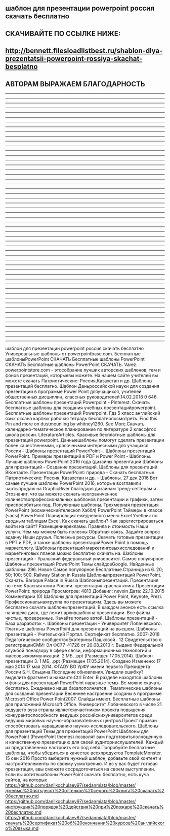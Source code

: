 шаблон для презентации powerpoint россия скачать бесплатно
--------------------------------------------------
СКАЧИВАЙТЕ ПО ССЫЛКЕ НИЖЕ:
--------------------------------------------------
http://bennett.filesloadlistbest.ru/shablon-dlya-prezentatsii-powerpoint-rossiya-skachat-besplatno
--------------------------------------------------
АВТОРАМ ВЫРАЖАЕМ БЛАГОДАРНОСТЬ
--------------------------------------------------
--------------------------------------------------
--------------------------------------------------
--------------------------------------------------
--------------------------------------------------
--------------------------------------------------
--------------------------------------------------
--------------------------------------------------
--------------------------------------------------
--------------------------------------------------
--------------------------------------------------
--------------------------------------------------
--------------------------------------------------
--------------------------------------------------
--------------------------------------------------
--------------------------------------------------
--------------------------------------------------
--------------------------------------------------
--------------------------------------------------
--------------------------------------------------
--------------------------------------------------
--------------------------------------------------
--------------------------------------------------
--------------------------------------------------
--------------------------------------------------
--------------------------------------------------
--------------------------------------------------
--------------------------------------------------
--------------------------------------------------
--------------------------------------------------
--------------------------------------------------
--------------------------------------------------
--------------------------------------------------
--------------------------------------------------
--------------------------------------------------
--------------------------------------------------
--------------------------------------------------
--------------------------------------------------
--------------------------------------------------
--------------------------------------------------
--------------------------------------------------
--------------------------------------------------
--------------------------------------------------
--------------------------------------------------
--------------------------------------------------
--------------------------------------------------
--------------------------------------------------
--------------------------------------------------
--------------------------------------------------
--------------------------------------------------
--------------------------------------------------
--------------------------------------------------
--------------------------------------------------
--------------------------------------------------
шаблон для презентации powerpoint россия скачать бесплатно Универсальные шаблоны от powerpointbase.com. Бесплатные шаблоныPowerPoint СКАЧАТЬ  Бесплатные шаблоны PowerPoint СКАЧАТЬ Бесплатные шаблоны PowerPoint СКАЧАТЬ. Varez. powerpointstore.com - этособрание лучших авторских шаблонов, тем и фонов презентаций, которыевы можете. На нашем сайте учителей вы можете скачать Патриотические: Россия,Казахстан и др. Шаблоны презентаций бесплатно.  Шаблон Деньроссийской науки для создания презентаций в программе Power Point дляучащихся, учителей общественных дисциплин, классных руководителей.14.02.2018 0 646. Бесплатные шаблоны презентаций Powerpoint - Pinterest. Скачать бесплатные шаблоны для создания учебных презентацийpowerpoint. Бесплатные шаблоны презентаций Powerpoint. Гдз 5 класс английский язык оксана карпюк рабочая тетрадь бесплатнопосмотреть. Find this Pin and more on dustmounling by whitney1260. See More.Скачать календарно-тематическое планирование по литературе 2 классфгос школа россии. LiteratureArticles. Красивые бесплатные шаблоны для презентаций powerpoint. Данныешаблоны помогут сделать презентации более качественными, красочнымии интересными для учащихся. Россия - Шаблоны презентаций PowerPoint -. Шаблоны презентаций PowerPoint. Примеры презентаций в PDF и Power Point - Шаблоны. Лучшие шаблоны PowerPoint 2016 года (дизайны презентаций
Шаблоны для презентаций - Создание презентаций. Шаблоны для презентаций  ВКонтакте. Презентации PowerPoint: природа - Скачать бесплатные. Патриотические: Россия, Казахстан и др. - Шаблоны. 27 дек 2016  Вот самые лучшие шаблоны PowerPoint 2016, которые возглавили чартыпродаж на GraphicRiver благодаря дизайнам тренд-сеттерам и . Этозначит, что вы можете скачать неограниченное количествопрофессиональных шаблонов презентации и графики, затем приспособитьих под. Популярные шаблоны. Трехмерная презентация PowerPoint (космическийтелескоп Хаббл) PowerPoint  Таймеры в классе (часы) PowerPoint Планировщик ежедневного меню Excel  Учебник по сводным таблицам Excel. Как скачать шаблон? Как зарегистрироваться  войти на сайт? Размещениерекламы. Правила и стоимость  Наши услуги. Чем мы можем быть полезны Обратная связь. Задайте вопрос админу  Наши друзья. Полезные ресурсы. Скачать готовые презентации в PPT и PDF, а также шаблоны презентацийPower Point в помощь маркетологу. Шаблоны презентаций маркетинговыхисследований и маркетинговых планов можно бесплатно скачать на. Шаблоны презентаций - Уральский федеральный университет. Самое популярное Шаблоны презентаций PowerPoint  Темы слайдовGoogle. Найденные шаблоны: 296. Новое Самое популярное Бесплатные.Страница из 6. 20; 50; 100; 500. Railway Station in Russia Шаблоныпрезентаций PowerPoint. Скачать. Baroque Palace in Russia Шаблоныпрезентаций. Презентация по теме Красная книга России. презентация красная книга.Презентации PowerPoint: природа  Просмотров: 4813  Добавил: nevoin Дата: 22.10.2015  Комментарии (0)
Шаблоны для презентаций Power Point, Keynote, Prezi. Профессиональнаягруппа по презентациям. Здесь вы можете бесплатно скачать шаблоныпрезентаций. В каждом анонсе есть ссылка на яндекс диск, где лежит архившаблона презентации. Все файлы чистые, проверенные. Качайте только вэтой. Шаблоны презентаций - База разработок  -. Шаблоны презентации - Университет Лобачевского. Платные шаблоны PowerPoint для презентаций на высшем. Шаблоны презентаций - Учительский Портал. Сертификат  бесплатно. 2007-2018 Педагогическое сообществоЕкатерины Пашковой  . 12 Свидетельство о регистрацииСМИ: Эл ФС77-41726 от 20.08.2010 г. Выдано Федеральной службой понадзору в сфере связи, информационных технологий и массовыхкоммуникаций. 2 МБ, .ppt (Размещен 17.05.2014). Шаблон презентации 3. 1 МБ, .ppt (Размещен 17.05.2014). Создано  Изменено: 17 мая 2014  17 мая 2014. ФГАОУ ВО УрФУ имени первого Президента России Б.Н. Ельцина.Последние обновления. Увидели ошибку? выделите фрагмент и нажмите:Ctrl  Enter. В разделе находятся шаблоны и фоны для презентаций PowerPoint наразные темы.  Вс можно скачать бесплатно. Ежедневно наша базапополняется . Тематические шаблоны для создания презентаций Весеннее настроение созданы в программе Microsoft Office Power Point2007. Слайды имеют. Бесплатные шаблоны для приложений Microsoft Office. Университет Лобачевского в числе 21 ведущего вуза страны являетсяучастником проекта повышения конкурентоспособности ведущих российскихуниверситетов среди ведущих мировых научно-образовательных центров.Проект призван способствовать наращиванию научно-исследовательского. Шаблоны для презентаций  Темы для презентаций PowerPoint
Шаблоны для PowerPoint (PowerPoint themes) позволят вам подготовитьполноценную и качественную презентацию для своей аудиториислушателей. Каждый из представленных  настроить его под себя.Попробуйте бесплатные шаблоны, чтобы убедиться в качестве всехпродуктов TemplateMonster. 15 сен 2016  Просто выберите нужный шаблон, добавьте свой контент и настройтеэлементы по своему усмотрению. И вс  у вас будет готовая презентация, авы сможете сосредоточиться на своем выступлении. Если вы хотитешаблоны PowerPoint скачать бесплатно, есть куча сайтов, на которых
https://github.com/danilkochulaev97/sedanmiata/blob/master/джеймс%20пятьдесят%20оттенков%20серого%20книга%20скачать%20бесплатно.md
https://github.com/danilkochulaev97/sedanmiata/blob/master/инструкция%20порядок%20действия%20при%20пожаре%20скачать%20бесплатно.md
https://github.com/danilkochulaev97/sedanmiata/blob/master/скачать%20сертификат%20об%20окончании%20курсов%20английского%20языка.md